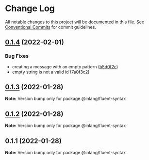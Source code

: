 # Change Log

All notable changes to this project will be documented in this file.
See [Conventional Commits](https://conventionalcommits.org) for commit guidelines.

## [0.1.4](https://github.com/inlang/inlang/compare/@inlang/fluent-syntax@0.1.3...@inlang/fluent-syntax@0.1.4) (2022-02-01)

### Bug Fixes

- creating a message with an empty pattern ([b5d0f2c](https://github.com/inlang/inlang/commit/b5d0f2ceeb106c41a18f91ce2be64640133067a1))
- empty string is not a valid id ([7a0f3c2](https://github.com/inlang/inlang/commit/7a0f3c2b76c4041e01d2a38af8cacd988aa79eb8))

## [0.1.3](https://github.com/inlang/inlang/compare/@inlang/fluent-syntax@0.1.2...@inlang/fluent-syntax@0.1.3) (2022-01-28)

**Note:** Version bump only for package @inlang/fluent-syntax

## [0.1.2](https://github.com/inlang/inlang/compare/@inlang/fluent-syntax@0.1.1...@inlang/fluent-syntax@0.1.2) (2022-01-28)

**Note:** Version bump only for package @inlang/fluent-syntax

## 0.1.1 (2022-01-28)

**Note:** Version bump only for package @inlang/fluent-syntax
